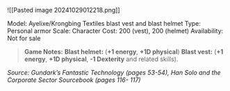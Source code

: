 ![[Pasted image 20241029012218.png]]

Model: Ayelixe/Krongbing Textiles blast vest and blast
helmet
Type: Personal armor
Scale: Character
Cost: 200 (vest), 200 (helmet)
Availability: Not for sale

> **Game Notes:** 
> **Blast helmet:** (**+1 energy**, **+1D physical**)
> **Blast vest:** (**+1 energy**, **+1D physical**, **-1 Dexterity** and related skills).

*Source: Gundark’s Fantastic Technology (pages 53-54), Han Solo and the Corporate Sector Sourcebook (pages 116- 117)*